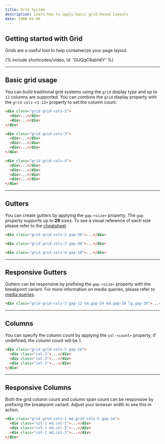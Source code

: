 ```yaml
---
title: Grid System
description: Learn how to apply basic grid based layouts
date: 1000-01-06
---
```


## Getting started with Grid

Grids are a useful tool to help containerize your page layout.

{% include shortcodes/video, id: 'GUQqC8abh6Y' %}

---

## Basic grid usage

You can build traditional grid systems using the `grid` display type and up to `12` columns are supported. You can combine the `grid` display property with the `grid-cols-<1-12>` property to set the column count.

<section class="bg-gray bg-shade-800 p-20 radius-md">
  <div class="grid grid-cols-2 mb-20">
    <div class="h-40 bg-gray">
    </div>
    <div class="h-40 bg-gray bg-shade-400">
    </div>
  </div>

  <div class="grid grid-cols-3 mb-20">
    <div class="h-40 bg-gray">
    </div>
    <div class="h-40 bg-gray bg-shade-400">
    </div>
    <div class="h-40 bg-gray">
    </div>
  </div>

  <div class="grid grid-cols-4">
    <div class="h-40 bg-gray bg-shade-400">
    </div>
    <div class="h-40 bg-gray">
    </div>
    <div class="h-40 bg-gray bg-shade-400">
    </div>
    <div class="h-40 bg-gray">
    </div>
  </div>
</section>

```html
<div class="grid grid-cols-2">
  <div>...</div>
  <div>...</div>
</div>

<div class="grid grid-cols-3">
  <div>...</div>
  <div>...</div>
  <div>...</div>
</div>

<div class="grid grid-cols-4">
  <div>...</div>
  <div>...</div>
  <div>...</div>
  <div>...</div>
</div>
```

---

## Gutters

You can create gutters by applying the `gap-<size>` property. The `gap` property supports up to **29** sizes. To see a visual reference of each size please refer to the [cheatsheet](/cheatsheet).

<section class="bg-gray bg-shade-800 p-20 radius-md">
  <div class="grid grid-cols-2 mb-20 gap-36">
    <div class="h-40 bg-gray">
    </div>
    <div class="h-40 bg-gray bg-shade-400">
    </div>
  </div>

  <div class="grid grid-cols-3 mb-20 gap-48">
    <div class="h-40 bg-gray">
    </div>
    <div class="h-40 bg-gray bg-shade-400">
    </div>
    <div class="h-40 bg-gray">
    </div>
  </div>

  <div class="grid grid-cols-4 gap-18">
    <div class="h-40 bg-gray bg-shade-400">
    </div>
    <div class="h-40 bg-gray">
    </div>
    <div class="h-40 bg-gray bg-shade-400">
    </div>
    <div class="h-40 bg-gray">
    </div>
  </div>
</section>

```html
<div class="grid grid-cols-2 gap-36">...</div>

<div class="grid grid-cols-3 gap-48">...</div>

<div class="grid grid-cols-4 gap-18">...</div>
```

---

## Responsive Gutters

Gutters can be responsive by prefixing the `gap-<size>` property with the breakpoint variant. For more information on media queries, please refer to [media queries](/docs/media-queries/).

<section class="bg-gray bg-shade-800 p-20 radius-md">
  <div class="grid grid-cols-3 gap-12 sm.gap-24 md.gap-28 lg.gap-36">
    <div class="h-40 bg-gray">
    </div>
    <div class="h-40 bg-gray bg-shade-400">
    </div>
    <div class="h-40 bg-gray">
    </div>
  </div>
</section>

```html
<div class="grid grid-cols-3 gap-12 sm.gap-24 md.gap-28 lg.gap-36">...</div>
```

---

## Columns

You can specify the column count by applying the `col-<count>` property, if undefined, the column count will be 1.

<section class="bg-gray bg-shade-800 p-20 radius-md">
  <div class="grid grid-cols-5 gap-14">
    <div class="h-40 bg-gray bg-shade-400 col-1">
    </div>
    <div class="h-40 bg-gray col-3">
    </div>
    <div class="h-40 bg-gray bg-shade-400 col-1">
    </div>
  </div>
</section>

```html
<div class="grid grid-cols-5 gap-14">
  <div class="col-1">...</div>
  <div class="col-3">...</div>
  <div class="col-1">...</div>
</div>
```

---

## Responsive Columns

Both the grid column count and column span count can be responsive by prefixing the breakpoint variant. Adjust your browser width to see this in action.

<section class="bg-gray bg-shade-800 p-20 radius-md">
  <div class="grid grid-cols-1 md.grid-cols-5 gap-14">
    <div class="h-40 bg-gray bg-shade-400 col-1 md.col-1">
    </div>
    <div class="h-40 bg-gray col-1 md.col-3">
    </div>
    <div class="h-40 bg-gray bg-shade-400 col-1 md.col-1">
    </div>
  </div>
</section>

```html
<div class="grid grid-cols-1 md.grid-cols-5 gap-14">
  <div class="col-1 md.col-1">...</div>
  <div class="col-1 md.col-3">...</div>
  <div class="col-1 md.col-1">...</div>
</div>
```
